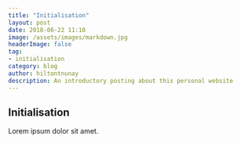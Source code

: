 ```yaml
---
title: "Initialisation"
layout: post
date: 2018-06-22 11:10
image: /assets/images/markdown.jpg
headerImage: false
tag:
- initialisation
category: blog
author: hiltontnunay
description: An introductory posting about this personal website
---
```


## Initialisation

Lorem ipsum dolor sit amet.